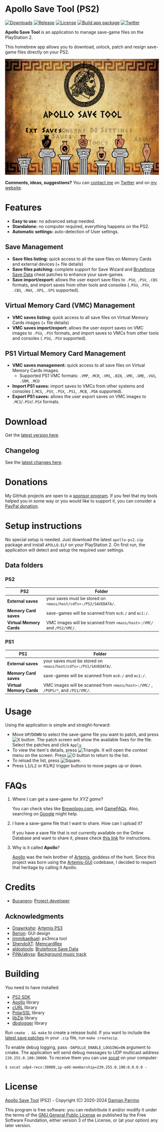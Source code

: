 # Apollo Save Tool (PS2)

[![Downloads][img_downloads]][app_downloads] [![Release][img_latest]][app_latest] [![License][img_license]][app_license]
[![Build app package](https://github.com/bucanero/apollo-ps2/actions/workflows/build.yml/badge.svg)](https://github.com/bucanero/apollo-ps2/actions/workflows/build.yml)
[![Twitter](https://img.shields.io/twitter/follow/dparrino?label=Follow)](https://twitter.com/dparrino)

**Apollo Save Tool** is an application to manage save-game files on the PlayStation 2.

This homebrew app allows you to download, unlock, patch and resign save-game files directly on your PS2.

![image](./docs/screenshots/screenshot-main.png)

**Comments, ideas, suggestions?** You can [contact me](https://github.com/bucanero/) on [Twitter](https://twitter.com/dparrino) and on [my website](http://www.bucanero.com.ar/).

# Features

* **Easy to use:** no advanced setup needed.
* **Standalone:** no computer required, everything happens on the PS2.
* **Automatic settings:** auto-detection of User settings.

## Save Management

* **Save files listing:** quick access to all the save files on Memory Cards and external devices (+ file details)
* **Save files patching:** complete support for Save Wizard and [Bruteforce Save Data](https://bruteforcesavedata.forumms.net/) cheat patches to enhance your save-games.
* **Save import/export:** allows the user export save files to `.PSU`, `.PSV`, `.CBS` formats, and import saves from other tools and consoles (`.PSU`, `.PSV`, `.CBS`, `.MAX`, `.XPS`, `.SPS` supported).
<!--
* **Save downloading:** easy access to an Online Database of save-game files to download straight to your PS2.
-->

## Virtual Memory Card (VMC) Management

* **VMC saves listing:** quick access to all save files on Virtual Memory Cards images (+ file details)
* **VMC saves import/export:** allows the user export saves on VMC images to `.PSU`, `.PSV` formats, and import saves to VMCs from other tools and consoles (`.PSU`, `.PSV` supported).

## PS1 Virtual Memory Card Management

* **VMC saves management:** quick access to all save files on Virtual Memory Cards images.
  - Supported PS1 VMC formats: `.VMP`, `.MCR`, `.VM1`, `.BIN`, `.VMC`, `.GME`, `.VGS`, `.SRM`, `.MCD`
* **Import PS1 saves:** import saves to VMCs from other systems and consoles (`.MCS`, `.PSV`, `.PSX`, `.PS1`, `.MCB`, `.PDA` supported).
* **Export PS1 saves:** allows the user export saves on VMC images to `.MCS`/`.PSV`/`.PSX` formats.

# Download

Get the [latest version here][app_latest].

## Changelog

See the [latest changes here][changelog].

# Donations

My GitHub projects are open to a [sponsor program](https://patreon.com/dparrino). If you feel that my tools helped you in some way or you would like to support it, you can consider a [PayPal donation](https://www.paypal.me/bucanerodev).

# Setup instructions

No special setup is needed. Just download the latest `apollo-ps2.zip` package and install `APOLLO.ELF` on your PlayStation 2.
On first run, the application will detect and setup the required user settings.

## Data folders

### PS2

| PS2 | Folder |
|-----|--------|
| **External saves** | your saves must be stored on `<mass/host/cdfs>:/PS2/SAVEDATA/`. |
| **Memory Card saves** | save-games will be scanned from `mc0:/` and `mc1:/`. |
| **Virtual Memory Cards** | VMC images will be scanned from `<mass/host>:/VMC/` and `/PS2/VMC/`. |

### PS1

| PS1 | Folder |
|-----|--------|
| **External saves** | your saves must be stored on `<mass/host/cdfs>:/PS1/SAVEDATA/`. |
| **Memory Card saves** | save-games will be scanned from `mc0:/` and `mc1:/`. |
| **Virtual Memory Cards** | VMC images will be scanned from `<mass/host>:/VMC/` , `/POPS/*`, and `/PS1/VMC/`. |

# Usage

Using the application is simple and straight-forward: 

 - Move <kbd>UP</kbd>/<kbd>DOWN</kbd> to select the save-game file you want to patch, and press ![X button](https://github.com/bucanero/pkgi-ps3/raw/master/data/CROSS.png). The patch screen will show the available fixes for the file. Select the patches and click `Apply`.
 - To view the item's details, press ![Triangle](https://github.com/bucanero/pkgi-ps3/raw/master/data/TRIANGLE.png).
It will open the context menu on the screen. Press ![O button](https://github.com/bucanero/pkgi-ps3/raw/master/data/CIRCLE.png) to return to the list.
 - To reload the list, press ![Square](https://github.com/bucanero/pkgi-ps3/raw/master/data/SQUARE.png).
 - Press <kbd>L1</kbd>/<kbd>L2</kbd> or <kbd>R1</kbd>/<kbd>R2</kbd> trigger buttons to move pages up or down.

<!--
# Online Database

The application also provides direct access to the [Apollo online database](https://github.com/bucanero/apollo-saves) of save-game files for PlayStation Portable games.
These usually offer additional features such as completed games that can save you many hours of playing.

The Online Database project aims to [add more save-games](https://github.com/bucanero/apollo-saves/issues/new/choose) shared by the community.
-->

# FAQs

 1. Where I can get a save-game for *XYZ game*?
    
    You can check sites like [Brewology.com](https://ps3.brewology.com/gamesaves/savedgames.php?page=savedgames&system=psp), and [GameFAQs](https://gamefaqs.gamespot.com/psp/). Also, searching on [Google](http://www.google.com) might help.
 1. I have a save-game file that I want to share. How can I upload it?
    
    If you have a save file that is not currently available on the Online Database and want to share it, please check [this link](https://github.com/bucanero/apollo-saves) for instructions.
 1. Why is it called **Apollo**?
    
    [Apollo](https://en.wikipedia.org/wiki/Apollo) was the twin brother of [Artemis](https://en.wikipedia.org/wiki/Artemis), goddess of the hunt. Since this project was born using the [Artemis-GUI](https://github.com/Dnawrkshp/ArtemisPS3/) codebase, I decided to respect that heritage by calling it Apollo.

# Credits

* [Bucanero](http://www.bucanero.com.ar/): [Project developer](https://github.com/bucanero)

## Acknowledgments

* [Dnawrkshp](https://github.com/Dnawrkshp/): [Artemis PS3](https://github.com/Dnawrkshp/ArtemisPS3)
* [Berion](https://www.psx-place.com/members/berion.1431/): GUI design
* [jimmikaelkael](https://github.com/jimmikaelkael): ps3mca tool
* [ShendoXT](https://github.com/ShendoXT): [MemcardRex](https://github.com/ShendoXT/memcardrex)
* [aldostools](https://aldostools.org/): [Bruteforce Save Data](https://bruteforcesavedata.forumms.net/)
* [PiNk/abyss](http://amigascne.org/abyss/pink/index.html): [Background music track](https://github.com/bucanero/apollo-ps2/blob/main/data/inside.ahx)

# Building

You need to have installed:

- [PS2 SDK](https://github.com/ps2dev/)
- [Apollo](https://github.com/bucanero/apollo-lib) library
- [cURL](https://github.com/pspdev/psp-packages/tree/master/curl) library
- [PolarSSL](https://github.com/bucanero/oosdk_libraries/tree/master/polarssl-1.3.9) library
- [libZip](https://github.com/pspdev/psp-packages/tree/master/libzip) library
- [dbglogger](https://github.com/bucanero/dbglogger) library

Run `cmake . && make` to create a release build. If you want to include the [latest save patches](https://github.com/bucanero/apollo-patches) in your `.zip` file, run `make createzip`.

To enable debug logging, pass `-DAPOLLO_ENABLE_LOGGING=ON` argument to cmake. The application will send debug messages to
UDP multicast address `239.255.0.100:30000`. To receive them you can use [socat][] on your computer:

    $ socat udp4-recv:30000,ip-add-membership=239.255.0.100:0.0.0.0 -

# License

[Apollo Save Tool](https://github.com/bucanero/apollo-ps2/) (PS2) - Copyright (C) 2020-2024 [Damian Parrino](https://twitter.com/dparrino)

This program is free software: you can redistribute it and/or modify
it under the terms of the [GNU General Public License][app_license] as published by
the Free Software Foundation, either version 3 of the License, or
(at your option) any later version.

[socat]: http://www.dest-unreach.org/socat/
[app_downloads]: https://github.com/bucanero/apollo-ps2/releases
[app_latest]: https://github.com/bucanero/apollo-ps2/releases/latest
[app_license]: https://github.com/bucanero/apollo-ps2/blob/main/LICENSE
[changelog]: https://github.com/bucanero/apollo-ps2/blob/main/CHANGELOG.md
[img_downloads]: https://img.shields.io/github/downloads/bucanero/apollo-ps2/total.svg?maxAge=3600
[img_latest]: https://img.shields.io/github/release/bucanero/apollo-ps2.svg?maxAge=3600
[img_license]: https://img.shields.io/github/license/bucanero/apollo-ps2.svg?maxAge=2592000
